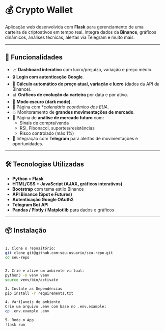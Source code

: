 # 💰 Crypto Wallet

Aplicação web desenvolvida com **Flask** para gerenciamento de uma carteira de criptoativos em tempo real. Integra dados da **Binance**, gráficos dinâmicos, análises técnicas, alertas via Telegram e muito mais.

---

## 🚀 Funcionalidades

- 📈 **Dashboard interativo** com lucro/prejuízo, variação e preço médio.
- 🔒 **Login com autenticação Google**.
- 🧮 **Cálculo automático de preço atual, variação e lucro** (dados da API da Binance).
- 📊 **Gráficos de evolução da carteira** por data e por ativo.
- 🌚 **Modo escuro (dark mode)**.
- 📅 Página com **calendário econômico dos EUA*.
- 💥 Monitoramento de **grandes movimentações de mercado**.
- 🧠 Página de **análise de mercado futuro** com:
  - Sinais de compra/venda
  - RSI, Fibonacci, suportes/resistências
  - Risco controlado (máx 1%)
- 📲 Integração com **Telegram** para alertas de movimentações e oportunidades.

---

## 🛠 Tecnologias Utilizadas

- **Python + Flask**
- **HTML/CSS + JavaScript (AJAX, gráficos interativos)**
- **Bootstrap** com tema estilo Binance
- **API Binance (Spot e Futures)**
- **Autenticação Google OAuth2**
- **Telegram Bot API**
- **Pandas / Plotly / Matplotlib** para dados e gráficos

---

## 📦 Instalação
```bash

1. Clone o repositório:
git clone git@github.com:seu-usuario/seu-repo.git
cd seu-repo


2. Crie e ative um ambiente virtual:
python3 -m venv venv
source venv/bin/activate

3. Instale as Dependências
pip install -r requirements.txt

4. Vari[aveis de ambiente
Crie um arquivo .env com base no .env.example:
cp .env.example .env

5. Rode o App
flask run




